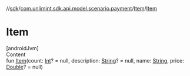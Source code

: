 //[sdk](../../../index.md)/[com.unlimint.sdk.api.model.scenario.payment](../index.md)/[Item](index.md)/[Item](-item.md)



# Item  
[androidJvm]  
Content  
fun [Item](-item.md)(count: [Int](https://kotlinlang.org/api/latest/jvm/stdlib/kotlin/-int/index.html)? = null, description: [String](https://kotlinlang.org/api/latest/jvm/stdlib/kotlin/-string/index.html)? = null, name: [String](https://kotlinlang.org/api/latest/jvm/stdlib/kotlin/-string/index.html), price: [Double](https://kotlinlang.org/api/latest/jvm/stdlib/kotlin/-double/index.html)? = null)  



